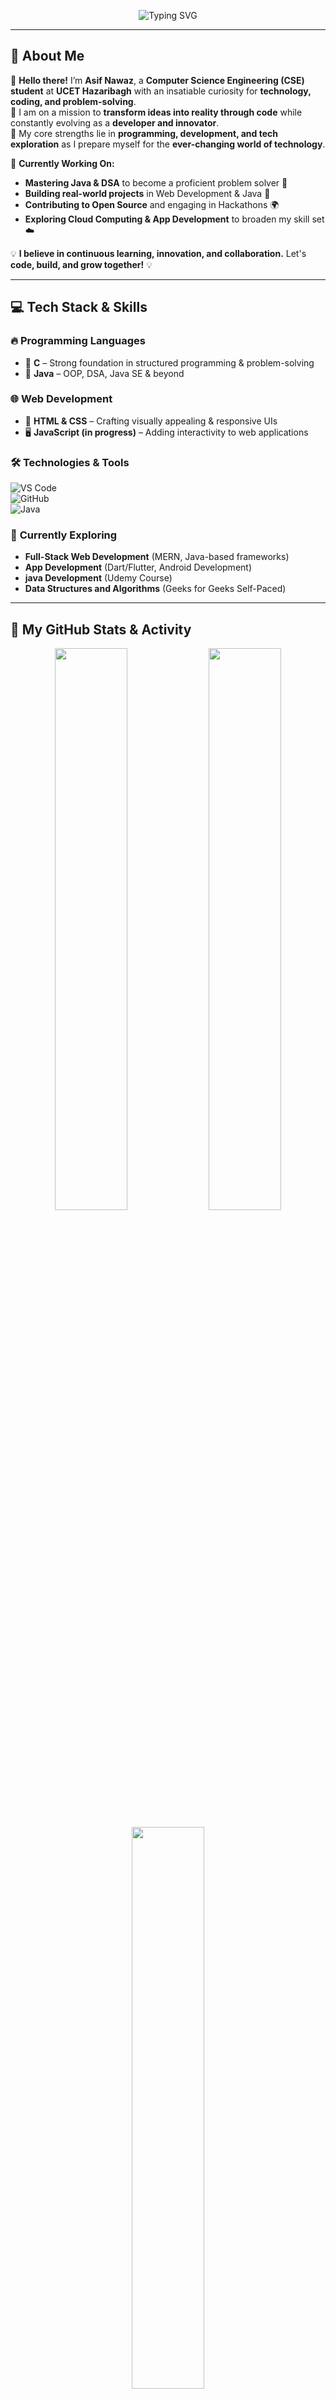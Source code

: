 <!-- 🚀 Welcome Banner -->
<p align="center">
  <img src="https://readme-typing-svg.herokuapp.com?font=Fira+Code&pause=1000&color=F75C7E&width=435&lines=Hey+there!+I’m+Asif+Nawaz+👋;CSE+Student+@+UCET+Hazaribagh;A+Passionate+Tech+Explorer+🚀;Full-Stack+Web+Dev+Enthusiast+🌐;Aspiring+App+Developer+📱;Cloud+Computing+Explorer+☁️" alt="Typing SVG" />
</p>

---

## 🚀 **About Me**  

🔹 **Hello there!** I’m **Asif Nawaz**, a **Computer Science Engineering (CSE) student** at **UCET Hazaribagh** with an insatiable curiosity for **technology, coding, and problem-solving**.  
🔹 I am on a mission to **transform ideas into reality through code** while constantly evolving as a **developer and innovator**.  
🔹 My core strengths lie in **programming, development, and tech exploration** as I prepare myself for the **ever-changing world of technology**.  

🎯 **Currently Working On:**  
- **Mastering Java & DSA** to become a proficient problem solver 🧠  
- **Building real-world projects** in Web Development & Java 🚀  
- **Contributing to Open Source** and engaging in Hackathons 🌍  
- **Exploring Cloud Computing & App Development** to broaden my skill set ☁️  

💡 **I believe in continuous learning, innovation, and collaboration.** Let's **code, build, and grow together!** 💡  

---

## 💻 **Tech Stack & Skills**  

### 🔥 **Programming Languages**  
- 🚀 **C** – Strong foundation in structured programming & problem-solving  
- 🚀 **Java** – OOP, DSA, Java SE & beyond  

### 🌐 **Web Development**  
- 🎨 **HTML & CSS** – Crafting visually appealing & responsive UIs  
- 🖥 **JavaScript (in progress)** – Adding interactivity to web applications  

### 🛠 **Technologies & Tools**  
![VS Code](https://img.shields.io/badge/VS%20Code-007ACC?style=for-the-badge&logo=visual-studio-code&logoColor=white)  
![GitHub](https://img.shields.io/badge/GitHub-181717?style=for-the-badge&logo=github&logoColor=white)  
![Java](https://img.shields.io/badge/Java-ED8B00?style=for-the-badge&logo=java&logoColor=white)  

### 🚀 **Currently Exploring**  
- **Full-Stack Web Development** (MERN, Java-based frameworks)  
- **App Development** (Dart/Flutter, Android Development)
- **java Development** (Udemy Course)
- **Data Structures and Algorithms** (Geeks for Geeks Self-Paced)

---

## **📌 My GitHub Stats & Activity**  

<p align="center">
  <img src="https://github-readme-stats.vercel.app/api?username=asif-nawaz01&show_icons=true&theme=tokyonight&hide_border=true" width="48%" />
  <img src="https://streak-stats.demolab.com?user=asif-nawaz01&theme=tokyonight&hide_border=true" width="48%" />
</p>

<!-- Most Used Languages -->
<p align="center">
  <img src="https://github-readme-stats.vercel.app/api/top-langs/?username=asif-nawaz01&layout=compact&theme=tokyonight&hide_border=true" width="48%" />
</p>

---

## **🚀 Featured Projects & Repositories**  
📂 **[Java Learning Repository](https://github.com/asif-nawaz01)** – A collection of Java concepts & problem-solving techniques  
🌐 **[Web Dev Journey](https://github.com/asif-nawaz01)** – Hands-on projects with HTML, CSS, and JS  
🏗 **[Java Projects](https://github.com/asif-nawaz01)** – Real-world applications built in Java  

💡 Explore more on my **[GitHub Repositories](https://github.com/asif-nawaz017)**  

---

## 🎯 **My Goals & Aspirations**  
✔ **Become a Java & DSA expert** for coding interviews & real-world problem-solving  
✔ **Build full-stack web applications** with modern frameworks & best practices  
✔ **Participate in hackathons & open-source contributions** to gain hands-on experience  
✔ **Land a high-paying tech job** in a domain that aligns with my skills and interests  
✔ **Connect with passionate developers** and contribute to the global tech community  

---

## **🌍 Let's Connect & Collaborate!**  
I’m always open to discussions, collaborations, and networking. If you share a passion for **coding, web development, or tech innovations**, feel free to reach out! 🚀  

<p align="center">
  <a href="https://github.com/asif-nawaz01"><img src="https://img.shields.io/badge/GitHub-181717?style=for-the-badge&logo=github&logoColor=white"></a>
</p>

🚀 **"Code, innovate, and never stop exploring!"** 🚀  
